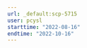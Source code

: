 ```yaml
---
url: _default:scp-5715
user: pcysl
starttime: "2022-08-16"
endtime: "2022-10-16"
---
```

<reserve />